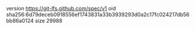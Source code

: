 version https://git-lfs.github.com/spec/v1
oid sha256:6d79deceb0918556ef1743831a33b3939293d0a2c17fc024217db56bb86a0124
size 29988
